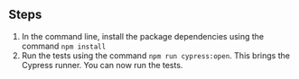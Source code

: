 
## Steps

1. In the command line, install the package dependencies using the command `npm install`
2. Run the tests using the command `npm run cypress:open`. This brings the Cypress runner. You can now run the tests.
